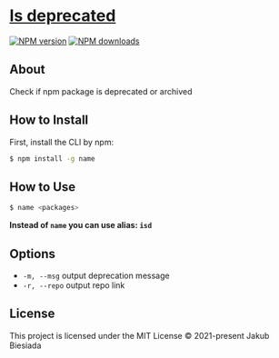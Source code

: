 # [Is deprecated](https://github.com/jb1905/is-deprecated)

[![NPM version](http://img.shields.io/npm/v/is-deprecated.svg?style=flat-square)](https://www.npmjs.com/package/is-deprecated)
[![NPM downloads](http://img.shields.io/npm/dm/is-deprecated.svg?style=flat-square)](https://www.npmjs.com/package/is-deprecated)

## About
Check if npm package is deprecated or archived

## How to Install
First, install the CLI by npm:
```bash
$ npm install -g name
```

## How to Use
```bash
$ name <packages>
```

**Instead of `name` you can use alias: `isd`**

## Options
- `-m, --msg` output deprecation message
- `-r, --repo` output repo link

## License
This project is licensed under the MIT License © 2021-present Jakub Biesiada
